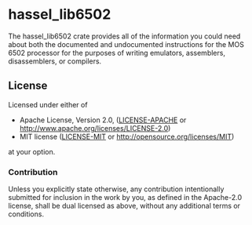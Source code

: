 hassel_lib6502
==============

The hassel_lib6502 crate provides all of the information you could need about both the
documented and undocumented instructions for the MOS 6502 processor for the purposes of
writing emulators, assemblers, disassemblers, or compilers.

## License

Licensed under either of

 * Apache License, Version 2.0, ([LICENSE-APACHE](LICENSE-APACHE) or http://www.apache.org/licenses/LICENSE-2.0)
 * MIT license ([LICENSE-MIT](LICENSE-MIT) or http://opensource.org/licenses/MIT)

at your option.

### Contribution

Unless you explicitly state otherwise, any contribution intentionally submitted
for inclusion in the work by you, as defined in the Apache-2.0 license, shall be dual licensed as above, without any
additional terms or conditions.
